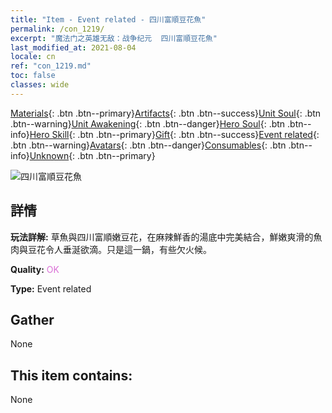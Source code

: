 ```yaml
---
title: "Item - Event related - 四川富順豆花魚"
permalink: /con_1219/
excerpt: "魔法门之英雄无敌：战争纪元  四川富順豆花魚"
last_modified_at: 2021-08-04
locale: cn
ref: "con_1219.md"
toc: false
classes: wide
---
```

 [Materials](/ItemsCN/){: .btn .btn--primary}[Artifacts](/ItemsCN/Artifacts/){: .btn .btn--success}[Unit Soul](/ItemsCN/UnitSoul/){: .btn .btn--warning}[Unit Awakening](/ItemsCN/UnitAwakening/){: .btn .btn--danger}[Hero Soul](/ItemsCN/HeroSoul/){: .btn .btn--info}[Hero Skill](/ItemsCN/HeroSkill/){: .btn .btn--primary}[Gift](/ItemsCN/Gift/){: .btn .btn--success}[Event related](/ItemsCN/Events/){: .btn .btn--warning}[Avatars](/ItemsCN/Avatars/){: .btn .btn--danger}[Consumables](/ItemsCN/Consumables/){: .btn .btn--info}[Unknown](/ItemsCN/Unknown/){: .btn .btn--primary}

 ![四川富順豆花魚](/images/t/i_81522331.png)

## 詳情
 **玩法詳解:** 草魚與四川富順嫩豆花，在麻辣鮮香的湯底中完美結合，鮮嫩爽滑的魚肉與豆花令人垂涎欲滴。只是這一鍋，有些欠火候。

 **Quality:** <span style="color: #DA70D6">OK</span>

 **Type:** Event related

## Gather

  None

## This item contains:

  None

